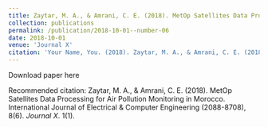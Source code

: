 ```yaml
---
title: Zaytar, M. A., & Amrani, C. E. (2018). MetOp Satellites Data Processing for Air Pollution Monitoring in Morocco. International Journal of Electrical & Computer Engineering (2088-8708), 8(6).
collection: publications
permalink: /publication/2018-10-01--number-06
date: 2018-10-01
venue: 'Journal X'
citation: 'Your Name, You. (2018). Zaytar, M. A., & Amrani, C. E. (2018). MetOp Satellites Data Processing for Air Pollution Monitoring in Morocco. International Journal of Electrical & Computer Engineering (2088-8708), 8(6). <i>Journal X</i>. 1(1).'
---
```


Download paper here

Recommended citation: Zaytar, M. A., & Amrani, C. E. (2018). MetOp Satellites Data Processing for Air Pollution Monitoring in Morocco. International Journal of Electrical & Computer Engineering (2088-8708), 8(6). <i>Journal X</i>. 1(1).
